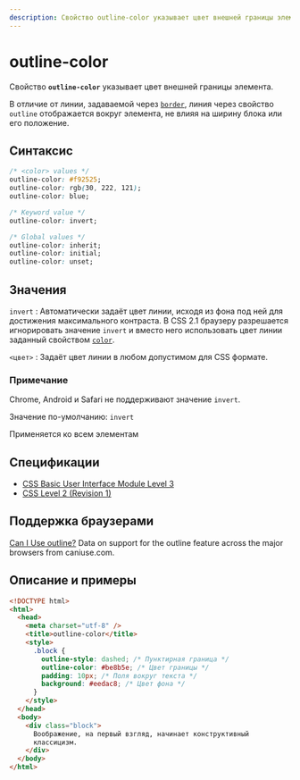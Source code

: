 ```yaml
---
description: Свойство outline-color указывает цвет внешней границы элемента
---
```


# outline-color

Свойство **`outline-color`** указывает цвет внешней границы элемента.

В отличие от линии, задаваемой через [`border`](border.md), линия через свойство `outline` отображается вокруг элемента, не влияя на ширину блока или его положение.

## Синтаксис

```css
/* <color> values */
outline-color: #f92525;
outline-color: rgb(30, 222, 121);
outline-color: blue;

/* Keyword value */
outline-color: invert;

/* Global values */
outline-color: inherit;
outline-color: initial;
outline-color: unset;
```

## Значения

`invert`
: Автоматически задаёт цвет линии, исходя из фона под ней для достижения максимального контраста. В CSS 2.1 браузеру разрешается игнорировать значение `invert` и вместо него использовать цвет линии заданный свойством [`color`](color.md).

`<цвет>`
: Задаёт цвет линии в любом допустимом для CSS формате.

### Примечание

Chrome, Android и Safari не поддерживают значение `invert`.

Значение по-умолчанию: `invert`

Применяется ко всем элементам

## Спецификации

- [CSS Basic User Interface Module Level 3](http://dev.w3.org/csswg/css3-ui/#outline-color)
- [CSS Level 2 (Revision 1)](http://www.w3.org/TR/CSS2/ui.html#propdef-outline-color)

## Поддержка браузерами

<p class="ciu_embed" data-feature="outline" data-periods="future_1,current,past_1,past_2">
  <a href="http://caniuse.com/#feat=outline">Can I Use outline?</a> Data on support for the outline feature across the major browsers from caniuse.com.
</p>

## Описание и примеры

```html
<!DOCTYPE html>
<html>
  <head>
    <meta charset="utf-8" />
    <title>outline-color</title>
    <style>
      .block {
        outline-style: dashed; /* Пунктирная граница */
        outline-color: #be8b5e; /* Цвет границы */
        padding: 10px; /* Поля вокруг текста */
        background: #eedac8; /* Цвет фона */
      }
    </style>
  </head>
  <body>
    <div class="block">
      Воображение, на первый взгляд, начинает конструктивный
      классицизм.
    </div>
  </body>
</html>
```
